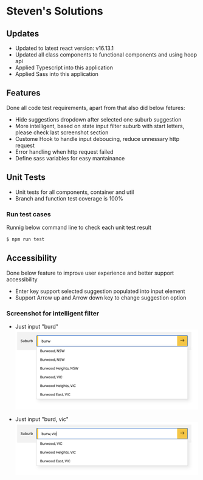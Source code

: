 # Steven's Solutions

## Updates
* Updated to latest react version: v16.13.1
* Updated all class components to functional components and using hoop api
* Applied Typescript into this application
* Applied Sass into this application

## Features
Done all code test requirements, apart from that also did below fetures:
* Hide suggestions dropdown after selected one suburb suggestion
* More intelligent, based on state input filter suburb with start letters, please check last screenshot section
* Custome Hook to handle input deboucing, reduce unnessary http request
* Error handling when http request failed
* Define sass variables for easy mantainance

## Unit Tests
* Unit tests for all components, container and util
* Branch and function test coverage is 100%

### Run test cases
Runnig below command line to check each unit test result
```sh
$ npm run test
```

## Accessibility
Done below feature to improve user experience and better support accessibility
* Enter key support selected suggestion populated into input element
* Support Arrow up and Arrow down key to change suggestion option

### Screenshot for intelligent filter
* Just input "burd"
![Result1 image](./result1.png)

* Just input "burd, vic"
![Result1 image](./result2.png)